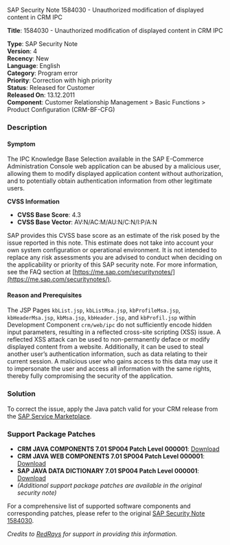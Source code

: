 SAP Security Note 1584030 - Unauthorized modification of displayed content in CRM IPC

**Title**: 1584030 - Unauthorized modification of displayed content in CRM IPC

**Type**: SAP Security Note  
**Version**: 4  
**Recency**: New  
**Language**: English  
**Category**: Program error  
**Priority**: Correction with high priority  
**Status**: Released for Customer  
**Released On**: 13.12.2011  
**Component**: Customer Relationship Management > Basic Functions > Product Configuration (CRM-BF-CFG)

### Description

#### Symptom
The IPC Knowledge Base Selection available in the SAP E-Commerce Administration Console web application can be abused by a malicious user, allowing them to modify displayed application content without authorization, and to potentially obtain authentication information from other legitimate users.

**CVSS Information**
- **CVSS Base Score**: 4.3
- **CVSS Base Vector**: AV:N/AC:M/AU:N/C:N/I:P/A:N

SAP provides this CVSS base score as an estimate of the risk posed by the issue reported in this note. This estimate does not take into account your own system configuration or operational environment. It is not intended to replace any risk assessments you are advised to conduct when deciding on the applicability or priority of this SAP security note. For more information, see the FAQ section at [https://me.sap.com/securitynotes/](https://me.sap.com/securitynotes/).

#### Reason and Prerequisites
The JSP Pages `kbList.jsp`, `kbListMsa.jsp`, `kbProfileMsa.jsp`, `kbHeaderMsa.jsp`, `kbMsa.jsp`, `kbHeader.jsp`, and `kbProfil.jsp` within Development Component `crm/web/ipc` do not sufficiently encode hidden input parameters, resulting in a reflected cross-site scripting (XSS) issue. A reflected XSS attack can be used to non-permanently deface or modify displayed content from a website. Additionally, it can be used to steal another user’s authentication information, such as data relating to their current session. A malicious user who gains access to this data may use it to impersonate the user and access all information with the same rights, thereby fully compromising the security of the application.

### Solution
To correct the issue, apply the Java patch valid for your CRM release from the [SAP Service Marketplace](https://me.sap.com/support/notes/0040000017234132017).

### Support Package Patches
- **CRM JAVA COMPONENTS 7.01 SP004 Patch Level 000001**: [Download](https://me.sap.com/sap/support/swdc/notes?cvnr=01200615320200014673&support_package=SP004&patch_level=000001)
- **CRM JAVA WEB COMPONENTS 7.01 SP004 Patch Level 000001**: [Download](https://me.sap.com/sap/support/swdc/notes?cvnr=01200615320200014674&support_package=SP004&patch_level=000001)
- **SAP JAVA DATA DICTIONARY 7.01 SP004 Patch Level 000001**: [Download](https://me.sap.com/sap/support/swdc/notes?cvnr=01200615320200014755&support_package=SP004&patch_level=000001)
- *(Additional support package patches are available in the original security note)*

For a comprehensive list of supported software components and corresponding patches, please refer to the original [SAP Security Note 1584030](https://me.sap.com/support/notes/1584030).

*Credits to [RedRays](https://redrays.io) for support in providing this information.*